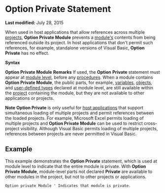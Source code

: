 
# Option Private Statement

 **Last modified:** July 28, 2015

When used in host applications that allow references across multiple  [projects](b8bdf64f-5920-1ae9-16d0-b26d09524a30.md),  **Option Private Module** prevents a [module's](b8bdf64f-5920-1ae9-16d0-b26d09524a30.md) contents from being referenced outside its project. In host applications that don't permit such references, for example, standalone versions of Visual Basic, **Option Private** has no effect.

 **Syntax**

 **Option Private Module**
 **Remarks**
If used, the  **Option** **Private** statement must appear at [module level](b8bdf64f-5920-1ae9-16d0-b26d09524a30.md), before any  [procedures](b8bdf64f-5920-1ae9-16d0-b26d09524a30.md).
When a module contains  **Option Private Module**, the public parts, for example,  [variables](b8bdf64f-5920-1ae9-16d0-b26d09524a30.md),  [objects](b8bdf64f-5920-1ae9-16d0-b26d09524a30.md), and  [user-defined types](b8bdf64f-5920-1ae9-16d0-b26d09524a30.md) declared at module level, are still available within the [project](b8bdf64f-5920-1ae9-16d0-b26d09524a30.md) containing the module, but they are not available to other applications or projects.

 **Note**   **Option Private** is only useful for [host applications](b8bdf64f-5920-1ae9-16d0-b26d09524a30.md) that support simultaneous loading of multiple projects and permit references between the loaded projects. For example, Microsoft Excel permits loading of multiple projects and **Option Private Module** can be used to restrict cross-project visibility. Although Visual Basic permits loading of multiple projects, references between projects are never permitted in Visual Basic.


## Example

This example demonstrates the  **Option Private** statement, which is used at module level to indicate that the entire module is private. With **Option Private Module**, module-level parts not declared  **Private** are available to other modules in the project, but not to other projects or applications.


```
Option private Module ' Indicates that module is private. 

```

